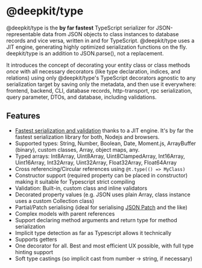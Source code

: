 # @deepkit/type

@deepkit/type is the **by far fastest** TypeScript serializer for JSON-representable data from JSON objects to class instances to database records and vice versa,
written in and for TypeScript. @deepkit/type uses a JIT engine, generating highly optimized serialization functions on the fly. deepkit/type is an addition to JSON.parse(), not a replacement.

It introduces the concept of decorating your entity class or class methods *once* with all
necessary decorators (like type declaration, indices, and relations) using only @deepkit/type's TypeScript decorators
agnostic to any serialization target by saving only the metadata,
and then use it everywhere: frontend, backend, CLI, database records, http-transport, rpc serialization, query parameter, DTOs, and database, including validations.

## Features

* [Fastest serialization and validation](#benchmark) thanks to a JIT engine. It's by far the fastest serialization library for both, Nodejs and browsers.
* Supported types: String, Number, Boolean, Date, Moment.js, ArrayBuffer (binary), custom classes, Array, object maps, any.
* Typed arrays: Int8Array, Uint8Array, Uint8ClampedArray, Int16Array, Uint16Array, Int32Array, Uint32Array, Float32Array, Float64Array
* Cross referencing/Circular references using `@t.type(() => MyClass)`
* Constructor support (required property can be placed in constructor) making it suitable for Typescript strict compiling
* Validation: Built-in, custom class and inline validators
* Decorated property values (e.g. JSON uses plain Array<string>, class instance uses a custom Collection<String> class)
* Partial/Patch serialising (ideal for serialising [JSON Patch](http://jsonpatch.com/) and the like)
* Complex models with parent references
* Support declaring method arguments and return type for method serialization
* Implicit type detection as far as Typescript allows it technically
* Supports getters
* One decorator for all. Best and most efficient UX possible, with full type hinting support
* Soft type castings (so implicit cast from number -> string, if necessary)
